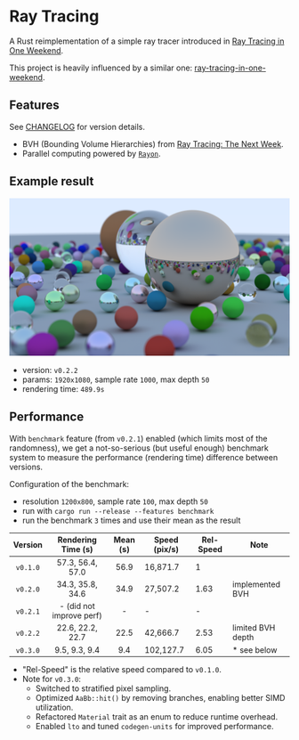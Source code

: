 # Ray Tracing

A Rust reimplementation of a simple ray tracer introduced in [Ray Tracing in One Weekend](https://raytracing.github.io/books/RayTracingInOneWeekend.html).

This project is heavily influenced by a similar one: [ray-tracing-in-one-weekend](https://github.com/fralken/ray-tracing-in-one-weekend).

## Features

See [CHANGELOG](CHANGELOG.md) for version details.

- BVH (Bounding Volume Hierarchies) from [Ray Tracing: The Next Week](https://raytracing.github.io/books/RayTracingTheNextWeek.html).
- Parallel computing powered by [`Rayon`](https://docs.rs/rayon/).

## Example result

![result](/images/v0.2.2.png)

- version: `v0.2.2`
- params: `1920x1080`, sample rate `1000`, max depth `50`
- rendering time: `489.9s`

## Performance

With `benchmark` feature (from `v0.2.1`) enabled (which limits most of the randomness), we get a not-so-serious (but useful enough) benchmark system to measure the performance (rendering time) difference between versions.

Configuration of the benchmark:

- resolution `1200x800`, sample rate `100`, max depth `50`
- run with `cargo run --release --features benchmark`
- run the benchmark `3` times and use their mean as the result

| Version  |    Rendering Time (s)    | Mean (s) | Speed (pix/s) | Rel-Speed | Note              |
| :------: | :----------------------: | :------: | ------------- | --------- | ----------------- |
| `v0.1.0` |     57.3, 56.4, 57.0     |   56.9   | 16,871.7      | 1         |                   |
| `v0.2.0` |     34.3, 35.8, 34.6     |   34.9   | 27,507.2      | 1.63      | implemented BVH   |
| `v0.2.1` | - (did not improve perf) |    -     | -             | -         |                   |
| `v0.2.2` |     22.6, 22.2, 22.7     |   22.5   | 42,666.7      | 2.53      | limited BVH depth |
| `v0.3.0` |      9.5, 9.3, 9.4       |   9.4    | 102,127.7     | 6.05      | \* see below      |

- "Rel-Speed" is the relative speed compared to `v0.1.0`.
- Note for `v0.3.0`:
  - Switched to stratified pixel sampling.
  - Optimized `AaBb::hit()` by removing branches, enabling better SIMD utilization.
  - Refactored `Material` trait as an enum to reduce runtime overhead.
  - Enabled `lto` and tuned `codegen-units` for improved performance.
